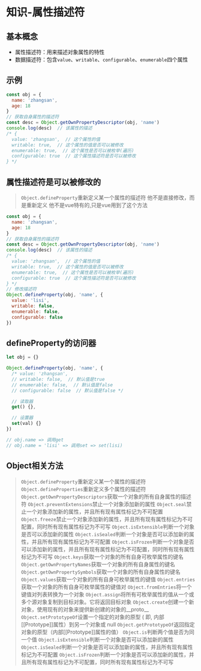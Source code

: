 # 知识-属性描述符

## 基本概念
- 属性描述符：用来描述对象属性的特性
- 数据描述符：包含`value`、`writable`、`configurable`、`enumerable`四个属性

## 示例
```js
const obj = {
  name: 'zhangsan',
  age: 18
}
// 获取自身属性的描述符
const desc = Object.getOwnPropertyDescriptor(obj, 'name')
console.log(desc)  // 该属性的描述
/* {
  value: 'zhangsan',  // 这个属性的值
  writable: true,  // 这个属性的值是否可以被修改
  enumerable: true,  // 这个属性是否可以被枚举(遍历)
  configurable: true  // 这个属性描述符是否可以被修改
} */
```

## 属性描述符是可以被修改的
> `Object.defineProperty`重新定义某一个属性的描述符
> 他不是直接修改，而是重新定义
> 他不是vue特有的,只是vue用到了这个方法
```js
const obj = {
  name: 'zhangsan',
  age: 18
}
// 获取自身属性的描述符
const desc = Object.getOwnPropertyDescriptor(obj, 'name')
console.log(desc)  // 该属性的描述
/* {
  value: 'zhangsan',  // 这个属性的值
  writable: true,  // 这个属性的值是否可以被修改
  enumerable: true,  // 这个属性是否可以被枚举(遍历)
  configurable: true  // 这个属性描述符是否可以被修改
} */
// 修改描述符
Object.defineProperty(obj, 'name', {
  value: 'lisi',
  writable: false,
  enumerable: false,
  configurable: false
})
```

## defineProperty的访问器
```js
let obj = {}

Object.defineProperty(obj, 'name', {
  /* value: 'zhangsan',
  // writable: false,  // 默认值是true
  // enumerable: false,  // 默认值是false
  // configurable: false  // 默认值是false */

  // 读取器
  get() {},

  // 设置器
  set(val) {}
})

// obj.name => 调用get
// obj.name = 'lisi' => 调用set => set(lisi)
```

## Object相关方法
> `Object.defineProperty`重新定义某一个属性的描述符
> `Object.defineProperties`重新定义多个属性的描述符
> `Object.getOwnPropertyDescriptors`获取一个对象的所有自身属性的描述符
> `Object.preventExtensions`禁止一个对象添加新的属性
> `Object.seal`禁止一个对象添加新的属性，并且所有现有属性标记为不可配置
> `Object.freeze`禁止一个对象添加新的属性，并且所有现有属性标记为不可配置，同时所有现有属性标记为不可写
> `Object.isExtensible`判断一个对象是否可以添加新的属性
> `Object.isSealed`判断一个对象是否可以添加新的属性，并且所有现有属性标记为不可配置
> `Object.isFrozen`判断一个对象是否可以添加新的属性，并且所有现有属性标记为不可配置，同时所有现有属性标记为不可写
> `Object.keys`获取一个对象的所有自身可枚举属性的键名
> `Object.getOwnPropertyNames`获取一个对象的所有自身属性的键名
> `Object.getOwnPropertySymbols`获取一个对象的所有自身属性的键名
> `Object.values`获取一个对象的所有自身可枚举属性的键值
> `Object.entries`获取一个对象的所有自身可枚举属性的键值对
> `Object.fromEntries`将一个键值对列表转换为一个对象
> `Object.assign`将所有可枚举属性的值从一个或多个源对象复制到目标对象。它将返回目标对象
> `Object.create`创建一个新对象，使用现有的对象来提供新创建的对象的__proto__
> `Object.setPrototypeOf`设置一个指定的对象的原型 ( 即, 内部[[Prototype]]属性）到另一个对象或 null
> `Object.getPrototypeOf`返回指定对象的原型（内部[[Prototype]]属性的值）
> `Object.is`判断两个值是否为同一个值
> `Object.isExtensible`判断一个对象是否可以添加新的属性
> `Object.isSealed`判断一个对象是否可以添加新的属性，并且所有现有属性标记为不可配置
> `Object.isFrozen`判断一个对象是否可以添加新的属性，并且所有现有属性标记为不可配置，同时所有现有属性标记为不可写